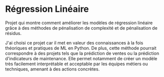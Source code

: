 # Régression Linéaire

Projet qui montre comment améliorer les modèles de régression linéaire grâce à des méthodes de pénalisation de complexité et de pénalisation de résidus.

J'ai choisi ce projet car il met en valeur des connaissances à la fois théoriques et pratiques de ML en Python. 
De plus, cette méthode pourrait correspondre à des projets tels que la prédiction de ventes ou la prédiction d'indicateurs de maintenance. Elle permet notamment de créer un modèle très facilement interprétable et acceptable par les équipes métiers ou techniques, amenant à des actions concrètes.
